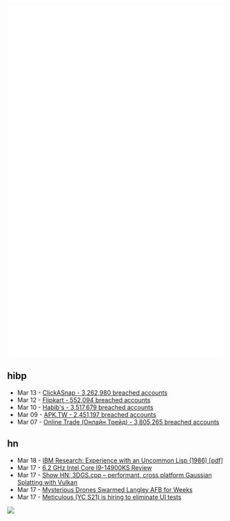 ![Metrics](https://raw.githubusercontent.com/phixion/phixion/master/metrics.svg)

## hibp

<!--
for https://github.com/phixion/phixion/blob/main/.github/workflows/feeds.yml
-->
<!--START_SECTION:haveibeenpwnd-->
- Mar 13 - [ClickASnap - 3,262,980 breached accounts](https://haveibeenpwned.com/PwnedWebsites#ClickASnap)
- Mar 12 - [Flipkart - 552,094 breached accounts](https://haveibeenpwned.com/PwnedWebsites#Flipkart)
- Mar 10 - [Habib's - 3,517,679 breached accounts](https://haveibeenpwned.com/PwnedWebsites#Habibs)
- Mar 09 - [APK.TW - 2,451,197 breached accounts](https://haveibeenpwned.com/PwnedWebsites#APKTW)
- Mar 07 - [Online Trade (Онлайн Трейд) - 3,805,265 breached accounts](https://haveibeenpwned.com/PwnedWebsites#OnlineTrade)
<!--END_SECTION:haveibeenpwnd-->

## hn

<!--
for https://github.com/phixion/phixion/blob/main/.github/workflows/feeds.yml
-->
<!--START_SECTION:hn-->
- Mar 18 - [IBM Research: Experience with an Uncommon Lisp (1986) [pdf]](https://dl.acm.org/doi/pdf/10.1145/319838.319849)
- Mar 17 - [6.2 GHz Intel Core I9-14900KS Review](https://www.tomshardware.com/pc-components/cpus/intel-core-i9-14900ks-cpu-review)
- Mar 17 - [Show HN: 3DGS.cpp – performant, cross platform Gaussian Splatting with Vulkan](https://github.com/shg8/3DGS.cpp)
- Mar 17 - [Mysterious Drones Swarmed Langley AFB for Weeks](https://www.twz.com/air/mysterious-drones-swarmed-langley-afb-for-weeks)
- Mar 17 - [Meticulous (YC S21) is hiring to eliminate UI tests](https://news.ycombinator.com/item?id=39738042)
<!--END_SECTION:hn-->

<!--
for https://yhype.me
-->
![](https://hit.yhype.me/github/profile?user_id=13013670)
